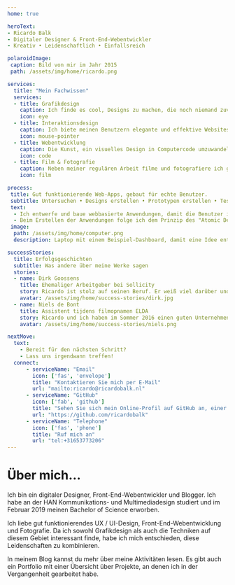```yaml
---
home: true

heroText:
- Ricardo Balk
- Digitaler Designer & Front-End-Webentwickler
- Kreativ • Leidenschaftlich • Einfallsreich

polaroidImage:
 caption: Bild von mir im Jahr 2015
 path: /assets/img/home/ricardo.png

services:
  title: "Mein Fachwissen"
  services:
  - title: Grafikdesign
    caption: Ich finde es cool, Designs zu machen, die noch niemand zuvor gesehen hat.
    icon: eye
  - title: Interaktionsdesign
    caption: Ich biete meinen Benutzern elegante und effektive Websites und Web Applikationen.
    icon: mouse-pointer
  - title: Webentwicklung
    caption: Die Kunst, ein visuelles Design in Computercode umzuwandeln, ist ganz und gar mein Ding.
    icon: code
  - title: Film & Fotografie
    caption: Neben meiner regulären Arbeit filme und fotografiere ich gerne, und ich betrachte es als mein „professionelles Hobby“.
    icon: film

process:
 title: Gut funktionierende Web-Apps, gebaut für echte Benutzer.
 subtitle: Untersuchen • Designs erstellen • Prototypen erstellen • Testen • Verbessern • Bauen
 text:
  - Ich entwerfe und baue webbasierte Anwendungen, damit die Benutzer ihre Ziele klar, effektiv und angenehm erreichen. Um die Benutzer während des Prozesses eng einzubeziehen, verwende ich die "Design Thinking-Methode".
  - Beim Erstellen der Anwendungen folge ich dem Prinzip des "Atomic Design" und verwende ich die neuesten Techniken von Webentwicklung, z.b. Vue.js und React.
 image:
  path: /assets/img/home/computer.png
  description: Laptop mit einem Beispiel-Dashboard, damit eine Idee entsteht, welche Art von Webanwendungen möglich sind.

successStories:
  title: Erfolgsgeschichten
  subtitle: Was andere über meine Werke sagen
  stories:
  - name: Dirk Goossens
    title: Ehemaliger Arbeitgeber bei Sollicity
    story: Ricardo ist stolz auf seinen Beruf. Er weiß viel darüber und hat den großen Ehrgeiz, immer mehr zu lernen. Er ist fröhlich, sozial und seine Zeit bei Sollicity hat mir gut gefallen.
    avatar: /assets/img/home/success-stories/dirk.jpg
  - name: Niels de Bont
    title: Assistent tijdens filmopnamen ELDA
    story: Ricardo und ich haben im Sommer 2016 einen guten Unternehmensfilm erstellt. Ricardo arbeitet strukturiert, deshalb haben wir schnell einen guten Film erstellt. Es war eine angenehme Zeit.
    avatar: /assets/img/home/success-stories/niels.png

nextMove:
  text:
    - Bereit für den nächsten Schritt?
    - Lass uns irgendwann treffen!
  connect:
      - serviceName: "Email"
        icon: ['fas', 'envelope']
        title: "Kontaktieren Sie mich per E-Mail"
        url: "mailto:ricardo@ricardobalk.nl"
      - serviceName: "GitHub"
        icon: ['fab', 'github']
        title: "Sehen Sie sich mein Online-Profil auf GitHub an, einer Plattform für Open Source-Softwareentwicklung"
        url: "https://github.com/ricardobalk"
      - serviceName: "Telephone"
        icon: ['fas', 'phone']
        title: "Ruf mich an"
        url: "tel:+31653773206"
---
```


<h1>Über mich&hellip;</h1>
<p>Ich bin ein digitaler Designer, Front-End-Webentwickler und Blogger. Ich habe an der HAN Kommunikations- und Multimediadesign studiert und im Februar 2019 meinen Bachelor of Science erworben.</p>
<p>Ich liebe gut funktionierendes UX / UI-Design, Front-End-Webentwicklung und Fotografie. Da ich sowohl Grafikdesign als auch die Techniken auf diesem Gebiet interessant finde, habe ich mich entschieden, diese Leidenschaften zu kombinieren.</p>
<p>In meinem Blog kannst du mehr über meine Aktivitäten lesen. Es gibt auch ein Portfolio mit einer Übersicht über Projekte, an denen ich in der Vergangenheit gearbeitet habe.</p>
